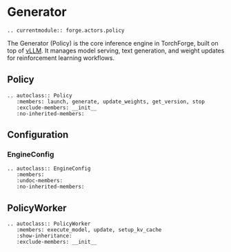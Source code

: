 # Generator

```{eval-rst}
.. currentmodule:: forge.actors.policy
```

The Generator (Policy) is the core inference engine in TorchForge,
built on top of [vLLM](https://docs.vllm.ai/en/latest/).
It manages model serving, text generation, and weight updates for reinforcement learning workflows.

## Policy

```{eval-rst}
.. autoclass:: Policy
   :members: launch, generate, update_weights, get_version, stop
   :exclude-members: __init__
   :no-inherited-members:
```

## Configuration

### EngineConfig

```{eval-rst}
.. autoclass:: EngineConfig
   :members:
   :undoc-members:
   :no-inherited-members:
```

## PolicyWorker

```{eval-rst}
.. autoclass:: PolicyWorker
   :members: execute_model, update, setup_kv_cache
   :show-inheritance:
   :exclude-members: __init__
```
